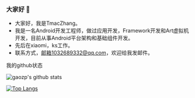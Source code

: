 ### 大家好 👋   


<!--
**TmacZhang/TmacZhang** is a ✨ _special_ ✨ repository because its `README.md` (this file) appears on your GitHub profile.

Here are some ideas to get you started:

- 🔭 I’m currently working on ...
- 🌱 I’m currently learning ...
- 👯 I’m looking to collaborate on ...
- 🤔 I’m looking for help with ...
- 💬 Ask me about ...
- 📫 How to reach me: ...
- 😄 Pronouns: ...
- ⚡ Fun fact: ...
-->
- 大家好，我是TmacZhang。
- 我是一名Android开发工程师，做过应用开发，Framework开发和Art虚拟机开发，目前从事Android平台架构和基础组件开发。
- 先后在xiaomi，ks工作。
- 联系方式，邮箱1032689332@qq.com，欢迎给我发邮件。

<summary>我的github状态</summary>

![gaozp's github stats](https://github-readme-stats.vercel.app/api?username=TmacZhang&show_icons=true)

[![Top Langs](https://github-readme-stats.vercel.app/api/top-langs/?username=TmacZhang&layout=compact)](https://github.com/anuraghazra/github-readme-stats)

